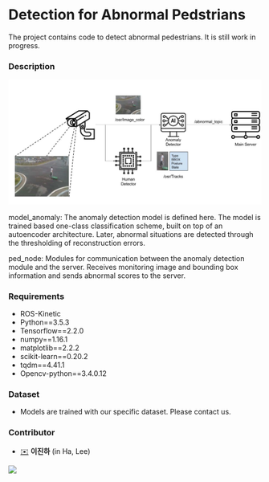 # Detection for Abnormal Pedstrians 
The project contains code to detect abnormal pedestrians.  It is still work in progress.

### Description
![PedAbnormal](./ped_ab_description.jpg)

model_anomaly: The anomaly detection model is defined here. The model is trained based one-class classification scheme, built on top of an autoencoder architecture. Later, abnormal situations are detected through the thresholding of reconstruction errors.

ped_node: Modules for communication between the anomaly detection module and the server. Receives monitoring image and bounding box information and sends abnormal scores to the server.

### Requirements
- ROS-Kinetic
- Python==3.5.3
- Tensorflow==2.2.0
- numpy==1.16.1
- matplotlib==2.2.2
- scikit-learn==0.20.2
- tqdm==4.41.1
- Opencv-python==3.4.0.12

### Dataset
- Models are trained with our specific dataset. Please contact us.

### Contributor
* [✉️](mailto:jh_lee@etri.re.kr) __이진하__ (in Ha, Lee)
  
  
![](https://www.etri.re.kr/images/kor/sub5/signature08.png)
